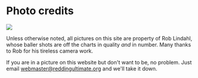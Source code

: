 # Photo credits

<img src="/images/rob.jpg" class="span3 pull-right img-polaroid">

Unless otherwise noted, all pictures on this site are property of Rob Lindahl, whose baller shots are off the charts in quality *and* in number.
Many thanks to Rob for his tireless camera work.

If you are in a picture on this website but don't want to be, no problem.
Just email <webmaster@reddingultimate.org> and we'll take it down.
